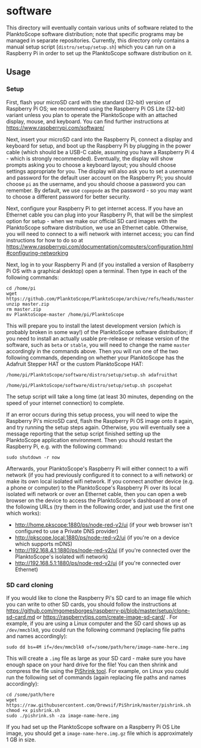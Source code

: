 # software

This directory will eventually contain various units of software related to the PlanktoScope software distribution; note that specific programs may be managed in separate repositories. Currently, this directory only contains a manual setup script (`distro/setup/setup.sh`) which you can run on a Raspberry Pi in order to set up the PlanktoScope software distribution on it.

## Usage

### Setup

First, flash your microSD card with the standard (32-bit) version of Raspberry Pi OS; we recommend using the Raspberry Pi OS Lite (32-bit) variant unless you plan to operate the PlanktoScope with an attached display, mouse, and keyboard. You can find further instructions at https://www.raspberrypi.com/software/

Next, insert your microSD card into the Raspberry Pi, connect a display and keyboard for setup, and boot up the Raspberry Pi by plugging in the power cable (which should be a USB-C cable, assuming you have a Raspberry Pi 4 - which is strongly recommended). Eventually, the display will show prompts asking you to choose a keyboard layout; you should choose settings appropriate for you. The display will also ask you to set a username and password for the default user account on the Raspberry Pi; you should choose `pi` as the username, and you should choose a password you can remember. By default, we use `copepode` as the password - so you may want to choose a different password for better security.

Next, configure your Raspberry Pi to get internet access. If you have an Ethernet cable you can plug into your Raspberry Pi, that will be the simplest option for setup - when we make our official SD card images with the PlanktoScope software distribution, we use an Ethernet cable. Otherwise, you will need to connect to a wifi network with internet access; you can find instructions for how to do so at https://www.raspberrypi.com/documentation/computers/configuration.html#configuring-networking

Next, log in to your Raspberry Pi and (if you installed a version of Raspberry Pi OS with a graphical desktop) open a terminal. Then type in each of the following commands:

```
cd /home/pi
wget https://github.com/PlanktoScope/PlanktoScope/archive/refs/heads/master.zip
unzip master.zip
rm master.zip
mv PlanktoScope-master /home/pi/PlanktoScope
```

This will prepare you to install the latest development version (which is probably broken in some way!) of the PlanktoScope software distribution; if you need to install an actually usable pre-release or release version of the software, such as `beta` or `stable`, you will need to change the name `master` accordingly in the commands above. Then you will run one of the two following commands, depending on whether your PlanktoScope has the Adafruit Stepper HAT or the custom PlanktoScope HAT:

```
/home/pi/PlanktoScope/software/distro/setup/setup.sh adafruithat
```

```
/home/pi/PlanktoScope/software/distro/setup/setup.sh pscopehat
```

The setup script will take a long time (at least 30 minutes, depending on the speed of your internet connection) to complete.

If an error occurs during this setup process, you will need to wipe the Raspberry Pi's microSD card, flash the Raspberry Pi OS image onto it again, and try running the setup steps again. Otherwise, you will eventually see a message reporting that the setup script finished setting up the PlanktoScope application environment. Then you should restart the Raspberry Pi, e.g. with the following command:

```
sudo shutdown -r now
```

Afterwards, your PlanktoScope's Raspberry Pi will either connect to a wifi network (if you had previously configured it to connect to a wifi network) or make its own local isolated wifi network. If you connect another device (e.g. a phone or computer) to the PlanktoScope's Raspberry Pi over its local isolated wifi network or over an Ethernet cable, then you can open a web browser on the device to access the PlanktoScope's dashboard at one of the following URLs (try them in the following order, and just use the first one which works):

- http://home.pkscope:1880/ps/node-red-v2/ui (if your web browser isn't configured to use a Private DNS provider)
- http://pkscope.local:1880/ps/node-red-v2/ui (if you're on a device which supports mDNS)
- http://192.168.4.1:1880/ps/node-red-v2/ui (if you're connected over the PlanktoScope's isolated wifi network)
- http://192.168.5.1:1880/ps/node-red-v2/ui (if you're connected over Ethernet)

### SD card cloning

If you would like to clone the Raspberry Pi's SD card to an image file which you can write to other SD cards, you should follow the instructions at https://github.com/mgomesborges/raspberry-pi/blob/master/setup/clone-sd-card.md or https://raspberrytips.com/create-image-sd-card/ . For example, if you are using a Linux computer and the SD card shows up as `/dev/mmcblk0`, you could run the following command (replacing file paths and names accordingly):

```
sudo dd bs=4M if=/dev/mmcblk0 of=/some/path/here/image-name-here.img
```

This will create a `.img` file as large as your SD card - make sure you have enough space on your hard drive for the file! You can then shrink and compress the file using the [PiShrink tool](https://github.com/Drewsif/PiShrink). For example, on Linux you could run the following set of commands (again replacing file paths and names accordingly):

```
cd /some/path/here
wget https://raw.githubusercontent.com/Drewsif/PiShrink/master/pishrink.sh
chmod +x pishrink.sh
sudo ./pishrink.sh -za image-name-here.img
```

If you had set up the PlanktoScope software on a Raspberry Pi OS Lite image, you should get a `image-name-here.img.gz` file which is approximately 1 GB in size.
